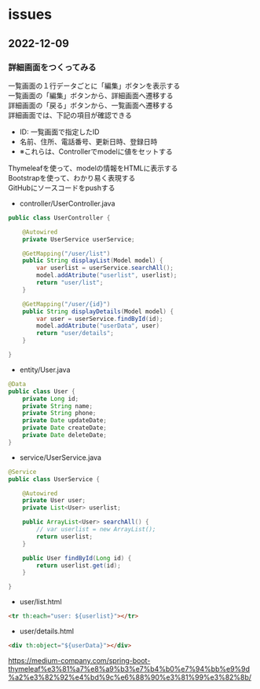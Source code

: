 # issues

## 2022-12-09

### 詳細画面をつくってみる

一覧画面の１行データごとに「編集」ボタンを表示する  
一覧画面の「編集」ボタンから、詳細画面へ遷移する  
詳細画面の「戻る」ボタンから、一覧画面へ遷移する  
詳細画面では、下記の項目が確認できる  

- ID: 一覧画面で指定したID  
- 名前、住所、電話番号、更新日時、登録日時  
- ※これらは、Controllerでmodelに値をセットする  

Thymeleafを使って、modelの情報をHTMLに表示する  
Bootstrapを使って、わかり易く表現する  
GitHubにソースコードをpushする  

- controller/UserController.java

```java
public class UserController {

    @Autowired
    private UserService userService;

    @GetMapping("/user/list")
    public String displayList(Model model) {
        var userlist = userService.searchAll();
        model.addAtribute("userlist", userlist);
        return "user/list";
    }

    @GetMapping("/user/{id}")
    public String displayDetails(Model model) {
        var user = userService.findById(id);
        model.addAtribute("userData", user)
        return "user/details";
    }

}
```

- entity/User.java

```java
@Data
public class User {
    private Long id;
    private String name;
    private String phone;
    private Date updateDate;
    private Date createDate;
    private Date deleteDate;
}
```

- service/UserService.java

```java
@Service
public class UserService {

    @Autowired
    private User user;
    private List<User> userlist;

    public ArrayList<User> searchAll() {
        // var userlist = new ArrayList();
        return userlist;
    }

    public User findById(Long id) {
        return userlist.get(id);
    }

}
```

- user/list.html

```html
<tr th:each="user: ${userlist}"></tr>
```

- user/details.html

```html
<div th:object="${userData}"></div>
```

<https://medium-company.com/spring-boot-thymeleaf%e3%81%a7%e8%a9%b3%e7%b4%b0%e7%94%bb%e9%9d%a2%e3%82%92%e4%bd%9c%e6%88%90%e3%81%99%e3%82%8b/>
